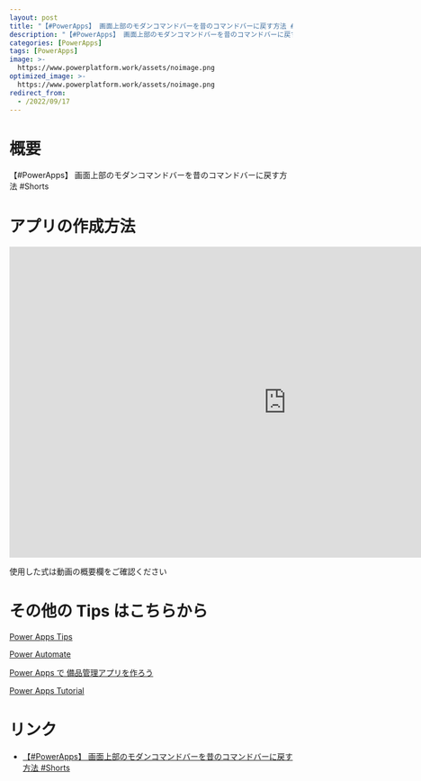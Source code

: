 ```yaml
---
layout: post
title: "【#PowerApps】 画面上部のモダンコマンドバーを昔のコマンドバーに戻す方法 #Shorts"
description: "【#PowerApps】 画面上部のモダンコマンドバーを昔のコマンドバーに戻す方法 #Shortsを動画で分かりやすく解説"
categories: [PowerApps]
tags: [PowerApps]
image: >-
  https://www.powerplatform.work/assets/noimage.png
optimized_image: >-
  https://www.powerplatform.work/assets/noimage.png
redirect_from:
  - /2022/09/17
---
```



#  概要

【#PowerApps】 画面上部のモダンコマンドバーを昔のコマンドバーに戻す方法 #Shorts


# アプリの作成方法

<iframe width="983" height="553" src="https://www.youtube.com/embed/mwXMSn4z4fU" title="YouTube video player" frameborder="0" allow="accelerometer; autoplay; clipboard-write; encrypted-media; gyroscope; picture-in-picture" allowfullscreen></iframe>


使用した式は動画の概要欄をご確認ください


# その他の Tips はこちらから

[Power Apps Tips](https://www.youtube.com/watch?v=VrAQf3JQ7yM&list=PLVhFi1fb3DqakSLVMn22DDcySXh9jtzi- )


[Power Automate](https://www.youtube.com/watch?v=-YnJYT0ASEM&list=PLVhFi1fb3Dqbzic6GieqnLFgD3aTj-eHA)


[Power Apps で 備品管理アプリを作ろう](https://www.youtube.com/playlist?list=PLVhFi1fb3DqZM3HKb8Hea6XEL96990Fyn)


[Power Apps Tutorial](https://www.youtube.com/playlist?list=PLVhFi1fb3DqalxpL974VvAJvV4iWoSbe_)


# リンク


- [【#PowerApps】 画面上部のモダンコマンドバーを昔のコマンドバーに戻す方法 #Shorts](https://www.youtube.com/watch?v=mwXMSn4z4fU)

